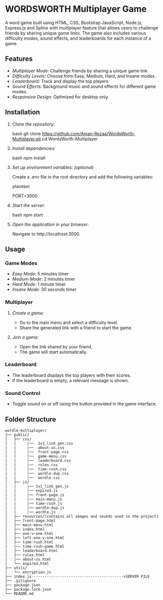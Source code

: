# WORDSWORTH Multiplayer Game

A word game built using HTML, CSS, Bootstrap JavaScript, Node.js, Express.js and Spline with multiplayer feature that allows users to challenge friends by sharing unique game links. The game also includes various difficulty modes, sound effects, and leaderboards for each instance of a game.

## Features

- *Multiplayer Mode:* Challenge friends by sharing a unique game link.
- *Difficulty Levels:* Choose from Easy, Medium, Hard, and Insane modes.
- *Leaderboard:* Track and display the top players.
- *Sound Effects:* Background music and sound effects for different game modes.
- *Responsive Design:* Optimized for desktop only.

## Installation

1. *Clone the repository:*

    bash
    git clone https://github.com/Aman-Rezaa/WordsWorth-Multiplayer.git
    cd WordsWorth-Multiplayer
    

2. *Install dependencies:*

    bash
    npm install
    

3. *Set up environment variables: (optional)*

    Create a .env file in the root directory and add the following variables:

    plaintext
    
    PORT=3000
    
    

4. *Start the server:*

    bash
    npm start
    

5. *Open the application in your browser:*

    Navigate to http://localhost:3000.

## Usage

### Game Modes

- *Easy Mode:* 5 minutes timer
- *Medium Mode:* 2 minutes timer
- *Hard Mode:* 1 minute timer
- *Insane Mode:* 30 seconds timer

### Multiplayer

1. *Create a game:*

   - Go to the main menu and select a difficulty level.
   - Share the generated link with a friend to start the game.

2. *Join a game:*

   - Open the link shared by your friend.
   - The game will start automatically.

### Leaderboard

- The leaderboard displays the top players with their scores.
- If the leaderboard is empty, a relevant message is shown.

### Sound Control

- Toggle sound on or off using the button provided in the game interface.

## Folder Structure

```plaintext
wordle-multiplayer/
├── public/
│   ├── css/
|   |     |──  1v1_link_gen.css
|   |     |──  about-us.css
|   |     |──  front-page.css
|   |     |──  game-menu.css
|   |     |──  leaderboard.css
|   |     |──  rules.css
|   |     |──  time-rush.css
|   |     |──  wordle-dup.css
|   |     |──  wordle.css
│   ├── js/
|   |     |── 1v1_link_gen.js
|   |     |── expired.js
|   |     |── front-page.js
|   |     |── main-menu.js
|   |     |── time-rush.js
|   |     |── wordle-dup.js
|   |     |── wordle.js
│   ├── resources/(contains all images and sounds used in the project)
│   ├── front-page.html
│   ├── main-menu.html
│   ├── index.html
|   ├── one-v-one.html
│   ├── left-one-v-one.html
│   ├── time-rush.html
|   |── time-rush-game.html
|   ├── leaderboard.html
│   ├── rules.html
|   |── about-us.html
│   └── expired.html
├── utils/
│   └── encryption.js
├── index.js------------------------------------------>SERVER FILE
├── .gitignore
├── package.json
├── package-lock.json
└── README.md
